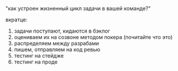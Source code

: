 "как устроен жизненный цикл задачи в вашей команде?"

вкратце:

1) задачи поступают, кидаются в бэклог
2) оцениваем их на созвоне методом покера (почитайте что это)
3) распределяем между разрабами
4) пишем, отправляем на код ревью
5) тестинг на стейдже
6) тестинг на проде